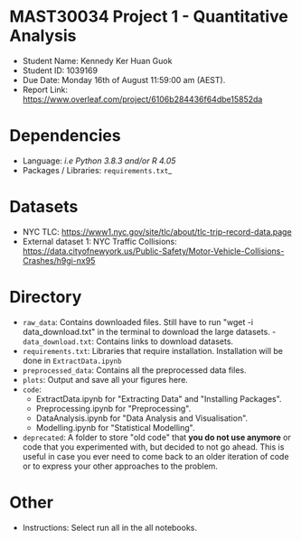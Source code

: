 # MAST30034 Project 1 - Quantitative Analysis
- Student Name: Kennedy Ker Huan Guok
- Student ID: 1039169
- Due Date: Monday 16th of August 11:59:00 am (AEST).
- Report Link: https://www.overleaf.com/project/6106b284436f64dbe15852da

# Dependencies
- Language: _i.e Python 3.8.3 and/or R 4.05_
- Packages / Libraries: `requirements.txt`_

# Datasets
- NYC TLC: https://www1.nyc.gov/site/tlc/about/tlc-trip-record-data.page
- External dataset 1: NYC Traffic Collisions: https://data.cityofnewyork.us/Public-Safety/Motor-Vehicle-Collisions-Crashes/h9gi-nx95

# Directory
- `raw_data`: Contains downloaded files. Still have to run "wget -i data_download.txt" in the terminal to download the large datasets.
-`data_download.txt`: Contains links to download datasets.
- `requirements.txt`: Libraries that require installation. Installation will be done in `ExtractData.ipynb`
- `preprocessed_data`: Contains all the preprocessed data files.
- `plots`: Output and save all your figures here.
- `code`:
    - ExtractData.ipynb for "Extracting Data" and "Installing Packages".
    - Preprocessing.ipynb for "Preprocessing".
    - DataAnalysis.ipynb for "Data Analysis and Visualisation".
    - Modelling.ipynb for "Statistical Modelling".
- `deprecated`: A folder to store "old code" that **you do not use anymore** or code that you experimented with, but decided to not go ahead. This is useful in case you ever need to come back to an older iteration of code or to express your other approaches to the problem.

# Other
- Instructions: Select run all in the all notebooks.

